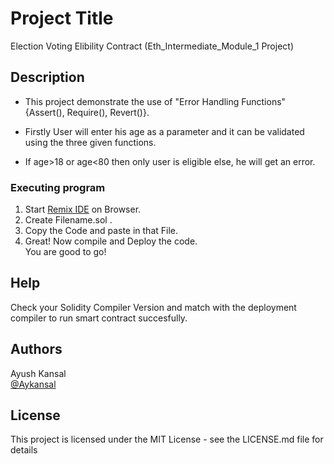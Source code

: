 # Project Title

Election Voting Elibility Contract
(Eth_Intermediate_Module_1 Project)

## Description

* This project demonstrate the use of "Error Handling Functions" {Assert(), Require(), Revert()}.

* Firstly User will enter his age as a parameter and it can be validated using the three given functions.

* If age>18 or age<80 then only user is eligible else, he will get an error.

### Executing program

1. Start [Remix IDE](https://remix.ethereum.org/) on Browser.
2. Create Filename.sol .
3. Copy the Code and paste in that File.
4. Great! Now compile and Deploy the code.
<br>You are good to go!

## Help

Check your Solidity Compiler Version and match with the deployment compiler to run smart contract succesfully.

## Authors

Ayush Kansal  
[@Aykansal](https://linkedin.com/aykansal)

## License

This project is licensed under the MIT License - see the LICENSE.md file for details
